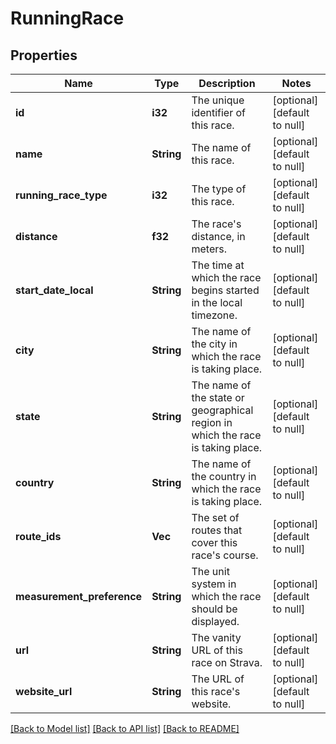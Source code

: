 # RunningRace

## Properties
Name | Type | Description | Notes
------------ | ------------- | ------------- | -------------
**id** | **i32** | The unique identifier of this race. | [optional] [default to null]
**name** | **String** | The name of this race. | [optional] [default to null]
**running_race_type** | **i32** | The type of this race. | [optional] [default to null]
**distance** | **f32** | The race&#39;s distance, in meters. | [optional] [default to null]
**start_date_local** | **String** | The time at which the race begins started in the local timezone. | [optional] [default to null]
**city** | **String** | The name of the city in which the race is taking place. | [optional] [default to null]
**state** | **String** | The name of the state or geographical region in which the race is taking place. | [optional] [default to null]
**country** | **String** | The name of the country in which the race is taking place. | [optional] [default to null]
**route_ids** | **Vec<i32>** | The set of routes that cover this race&#39;s course. | [optional] [default to null]
**measurement_preference** | **String** | The unit system in which the race should be displayed. | [optional] [default to null]
**url** | **String** | The vanity URL of this race on Strava. | [optional] [default to null]
**website_url** | **String** | The URL of this race&#39;s website. | [optional] [default to null]

[[Back to Model list]](../README.md#documentation-for-models) [[Back to API list]](../README.md#documentation-for-api-endpoints) [[Back to README]](../README.md)


